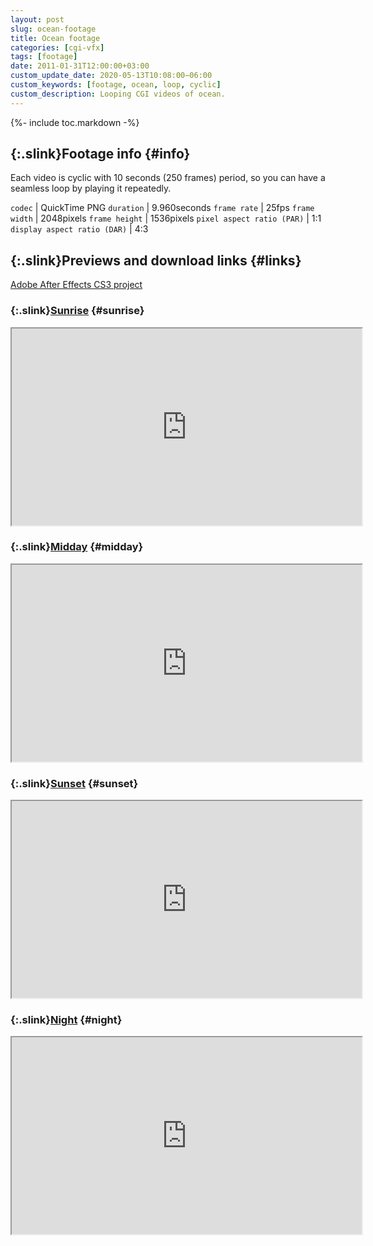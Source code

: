 ```yaml
---
layout: post
slug: ocean-footage
title: Ocean footage
categories: [cgi-vfx]
tags: [footage]
date: 2011-01-31T12:00:00+03:00
custom_update_date: 2020-05-13T10:08:00−06:00
custom_keywords: [footage, ocean, loop, cyclic]
custom_description: Looping CGI videos of ocean.
---
```

{%- include toc.markdown -%}

## [](#info){:.slink}Footage info {#info}
Each video is cyclic with 10 seconds (250 frames) period, so you can have a seamless loop by playing it repeatedly.

`codec` | QuickTime PNG
`duration` | 9.960seconds
`frame rate` | 25fps
`frame width` | 2048pixels
`frame height` | 1536pixels
`pixel aspect ratio (PAR)` | 1:1
`display aspect ratio (DAR)` | 4:3

## [](#links){:.slink}Previews and download links {#links}
[Adobe After Effects CS3 project](https://docs.google.com/leaf?id=0B_4a-5REfZ5jNWYwMjI0ZGUtOTM5MS00Yzg2LWExNjItNDU2Yzg0ZGQ3OGRk&hl=en)

### [](#sunrise){:.slink}[Sunrise](https://docs.google.com/leaf?id=0B_4a-5REfZ5jNGNjYmJhNjMtNzZiOC00ZGM4LTgxM2ItOGU5NzM1OTg2MWIw&sort=name&layout=list&num=50) {#sunrise}
<div class="iframe-margins">
  <div class="iframe-ratio-4-3">
    <iframe width="560" height="315" src="https://www.youtube.com/embed/g2jkNW6CXHU" allow="accelerometer; autoplay; encrypted-media; gyroscope; picture-in-picture" allowfullscreen></iframe>
  </div>
</div>

### [](#midday){:.slink}[Midday](https://docs.google.com/leaf?id=0B_4a-5REfZ5jODI2M2UxM2YtNmJkNy00NDc3LThlNWMtMzQzOTdhYjk4NDFk&sort=name&layout=list&num=50) {#midday}
<div class="iframe-margins">
  <div class="iframe-ratio-4-3">
    <iframe width="560" height="315" src="https://www.youtube.com/embed/GLIY0iYvzm0" allow="accelerometer; autoplay; encrypted-media; gyroscope; picture-in-picture" allowfullscreen></iframe>
  </div>
</div>

### [](#sunset){:.slink}[Sunset](https://docs.google.com/leaf?id=0B_4a-5REfZ5jZDUwYzNkYzktMmI4Yi00NTkxLTk5ZGYtYTY1MzE5ODQ2NDdj&sort=name&layout=list&num=50) {#sunset}
<div class="iframe-margins">
  <div class="iframe-ratio-4-3">
    <iframe width="560" height="315" src="https://www.youtube.com/embed/apy6m73Z1Wg" allow="accelerometer; autoplay; encrypted-media; gyroscope; picture-in-picture" allowfullscreen></iframe>
  </div>
</div>

### [](#night){:.slink}[Night](https://docs.google.com/leaf?id=0B_4a-5REfZ5jMzE3Y2JmYWItNmNmMy00OTY1LWIyYWEtODg5MWQ3ODI4NzEz&sort=name&layout=list&num=50) {#night}
<div class="iframe-margins">
  <div class="iframe-ratio-4-3">
    <iframe width="560" height="315" src="https://www.youtube.com/embed/NY9LmM6qRgw" allow="accelerometer; autoplay; encrypted-media; gyroscope; picture-in-picture" allowfullscreen></iframe>
  </div>
</div>
